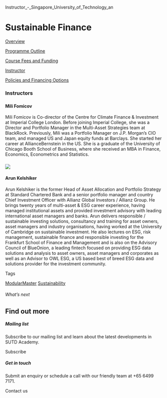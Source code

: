 Instructor_-_Singapore_University_of_Technology_an



Sustainable Finance
===================

[Overview](/course/sustainable-finance/#tabs)

[Programme Outline](/course/sustainable-finance/programme-outline/#tabs)

[Course Fees and Funding](/course/sustainable-finance/course-fees-and-funding/#tabs)

[Instructor](/course/sustainable-finance/instructor/#tabs)

[Policies and Financing Options](/course/sustainable-finance/policies-and-financing-options/#tabs)

### Instructors



###

#### **Mili Fomicov**

Mili Fomicov is Co-director of the Centre for Climate Finance & Investment at Imperial College London. Before joining Imperial College, she was a Director and Portfolio Manager in the Multi-Asset Strategies team at BlackRock. Previously, Mili was a Portfolio Manager on J.P. Morgan’s CIO team, and managed US and Japan equity funds at Barclays. She started her career at AllianceBernstein in the US. She is a graduate of the University of Chicago Booth School of Business, where she received an MBA in Finance, Economics, Econometrics and Statistics.

###

![](https://www.sutd.edu.sg/wp-content/uploads/2024/12/Arun_9659673.png?w=150)

#### **Arun Kelshiker​**

Arun Kelshiker is the former Head of Asset Allocation and Portfolio Strategy at Standard Chartered Bank and a senior portfolio manager and country Chief Investment Officer with Allianz Global Investors / Allianz Group. He brings twenty years of multi-asset & ESG career experience, having managed institutional assets and provided investment advisory with leading international asset managers and banks. Arun delivers responsible / sustainable investing solutions, consultancy and training for asset owners, asset managers and industry organisations, having worked at the University of Cambridge on sustainable investment. He also lectures on ESG, risk management, sustainable finance and responsible investing for the Frankfurt School of Finance and Management and is also on the Advisory Council of BlueOnion, a leading fintech focused on providing ESG data solutions and analysis to asset owners, asset managers and corporates as well as an Advisor to OWL ESG, a US based best of breed ESG data and solutions provider for the investment community.

Tags

[ModularMaster](/admissions/academy/courses-and-modules/?academy-type-course=792)
[Sustainability](/admissions/academy/courses-and-modules/?discipline=833)

###### What’s next

Find out more
-------------

##### Mailing list

Subscribe to our mailing list and learn about the latest developments in SUTD Academy.

Subscribe

##### Get in touch

Submit an enquiry or schedule a call with our friendly team at +65 6499 7171.

Contact us

